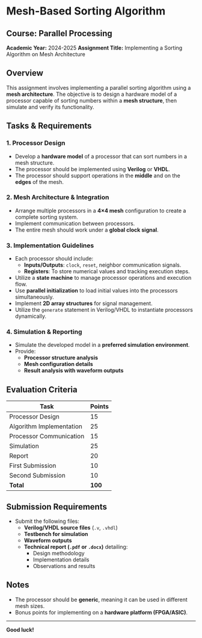 # Mesh-Based Sorting Algorithm

## Course: **Parallel Processing**  
**Academic Year:** 2024-2025 
**Assignment Title:** Implementing a Sorting Algorithm on Mesh Architecture  

## Overview
This assignment involves implementing a parallel sorting algorithm using a **mesh architecture**. The objective is to design a hardware model of a processor capable of sorting numbers within a **mesh structure**, then simulate and verify its functionality.

## Tasks & Requirements

### **1. Processor Design**
- Develop a **hardware model** of a processor that can sort numbers in a mesh structure.
- The processor should be implemented using **Verilog** or **VHDL**.
- The processor should support operations in the **middle** and on the **edges** of the mesh.

### **2. Mesh Architecture & Integration**
- Arrange multiple processors in a **4×4 mesh** configuration to create a complete sorting system.
- Implement communication between processors.
- The entire mesh should work under a **global clock signal**.

### **3. Implementation Guidelines**
- Each processor should include:
  - **Inputs/Outputs**: `clock`, `reset`, neighbor communication signals.
  - **Registers**: To store numerical values and tracking execution steps.
- Utilize a **state machine** to manage processor operations and execution flow.
- Use **parallel initialization** to load initial values into the processors simultaneously.
- Implement **2D array structures** for signal management.
- Utilize the `generate` statement in Verilog/VHDL to instantiate processors dynamically.

### **4. Simulation & Reporting**
- Simulate the developed model in a **preferred simulation environment**.
- Provide:
  - **Processor structure analysis**
  - **Mesh configuration details**
  - **Result analysis with waveform outputs**

## Evaluation Criteria

| Task                              | Points |
|-----------------------------------|--------|
| Processor Design                  | 15     |
| Algorithm Implementation           | 25     |
| Processor Communication            | 15     |
| Simulation                         | 25     |
| Report                             | 20     |
| First Submission                   | 10     |
| Second Submission                  | 10     |
| **Total**                           | **100** |

## Submission Requirements
- Submit the following files:
  - **Verilog/VHDL source files** (`.v`, `.vhdl`)
  - **Testbench for simulation**
  - **Waveform outputs**
  - **Technical report (`.pdf` or `.docx`)** detailing:
    - Design methodology
    - Implementation details
    - Observations and results

## Notes
- The processor should be **generic**, meaning it can be used in different mesh sizes.
- Bonus points for implementing on a **hardware platform (FPGA/ASIC)**.

---

**Good luck!**
